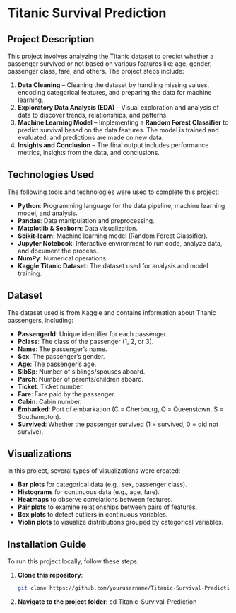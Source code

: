 # Titanic Survival Prediction

## Project Description
This project involves analyzing the Titanic dataset to predict whether a passenger survived or not based on various features like age, gender, passenger class, fare, and others. The project steps include:
1. **Data Cleaning** – Cleaning the dataset by handling missing values, encoding categorical features, and preparing the data for machine learning.
2. **Exploratory Data Analysis (EDA)** – Visual exploration and analysis of data to discover trends, relationships, and patterns.
3. **Machine Learning Model** – Implementing a **Random Forest Classifier** to predict survival based on the data features. The model is trained and evaluated, and predictions are made on new data.
4. **Insights and Conclusion** – The final output includes performance metrics, insights from the data, and conclusions.

## Technologies Used
The following tools and technologies were used to complete this project:

- **Python**: Programming language for the data pipeline, machine learning model, and analysis.
- **Pandas**: Data manipulation and preprocessing.
- **Matplotlib & Seaborn**: Data visualization.
- **Scikit-learn**: Machine learning model (Random Forest Classifier).
- **Jupyter Notebook**: Interactive environment to run code, analyze data, and document the process.
- **NumPy**: Numerical operations.
- **Kaggle Titanic Dataset**: The dataset used for analysis and model training.

## Dataset
The dataset used is from Kaggle and contains information about Titanic passengers, including:
- **PassengerId**: Unique identifier for each passenger.
- **Pclass**: The class of the passenger (1, 2, or 3).
- **Name**: The passenger’s name.
- **Sex**: The passenger’s gender.
- **Age**: The passenger’s age.
- **SibSp**: Number of siblings/spouses aboard.
- **Parch**: Number of parents/children aboard.
- **Ticket**: Ticket number.
- **Fare**: Fare paid by the passenger.
- **Cabin**: Cabin number.
- **Embarked**: Port of embarkation (C = Cherbourg, Q = Queenstown, S = Southampton).
- **Survived**: Whether the passenger survived (1 = survived, 0 = did not survive).

## Visualizations
In this project, several types of visualizations were created:
- **Bar plots** for categorical data (e.g., sex, passenger class).
- **Histograms** for continuous data (e.g., age, fare).
- **Heatmaps** to observe correlations between features.
- **Pair plots** to examine relationships between pairs of features.
- **Box plots** to detect outliers in continuous variables.
- **Violin plots** to visualize distributions grouped by categorical variables.

## Installation Guide
To run this project locally, follow these steps:

1. **Clone this repository**:
   ```bash
   git clone https://github.com/yourusername/Titanic-Survival-Prediction.git

2. **Navigate to the project folder**:
cd Titanic-Survival-Prediction
